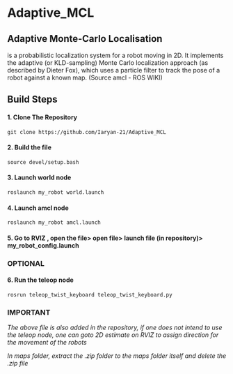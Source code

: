 # Adaptive_MCL

## Adaptive Monte-Carlo Localisation ##
is a probabilistic localization system for a robot moving in 2D. It implements the adaptive (or KLD-sampling) Monte Carlo localization approach (as described by Dieter Fox), which uses a particle filter to track the pose of a robot against a known map. (Source amcl - ROS WIKI)

## Build Steps ##
#### 1. Clone The Repository ####
```
git clone https://github.com/Iaryan-21/Adaptive_MCL
```
#### 2. Build the file ####
```
source devel/setup.bash
```
#### 3. Launch world node ####
```
roslaunch my_robot world.launch
```
#### 4. Launch amcl node ####
```
roslaunch my_robot amcl.launch
```
#### 5. Go to RVIZ , open the file> open file> launch file (in repository)> my_robot_config.launch ####

### OPTIONAL ###
#### 6. Run the teleop node ####
```
rosrun teleop_twist_keyboard teleop_twist_keyboard.py
```

### IMPORTANT ###

*The above file is also added in the repository, if one does not intend to use the teleop node, one can goto 2D estimate on RVIZ to assign direction for the movement of the robots*

*In maps folder, extract the .zip folder to the maps folder itself and delete the .zip file*
